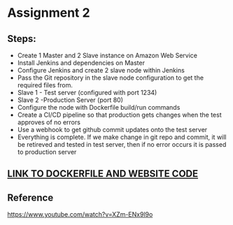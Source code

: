 # Assignment 2

## Steps:
  - Create 1 Master and 2 Slave instance on Amazon Web Service
  - Install Jenkins and dependencies on Master
  - Configure Jenkins and create 2 slave node within Jenkins
  - Pass the Git repository in the slave node configuration to get the required files from.
  - Slave 1 - Test server (configured with port 1234)  
  - Slave 2 -Production Server (port 80)
  - Configure the node with Dockerfile build/run commands
  - Create a CI/CD pipeline so that production gets changes when the test approves of no errors
  - Use a webhook to get github commit updates onto the test server
  - Everything is complete. If we make change in git repo and commit, it will be retireved and tested in test server, then if no error occurs it is passed to production server


## [LINK TO DOCKERFILE AND WEBSITE CODE](https://github.com/sreeharipremkumar/dev_jenkins)

## Reference
https://www.youtube.com/watch?v=XZm-ENx9l9o

